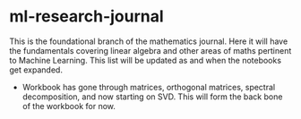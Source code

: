 # ml-research-journal
This is the foundational branch of the mathematics journal. Here it will have the fundamentals covering linear algebra and other areas of maths pertinent to Machine Learning. This list will be updated as and when the notebooks get expanded.

* Workbook has gone through matrices, orthogonal matrices, spectral decomposition, and now starting on SVD. This will form the back bone of the workbook for now. 
